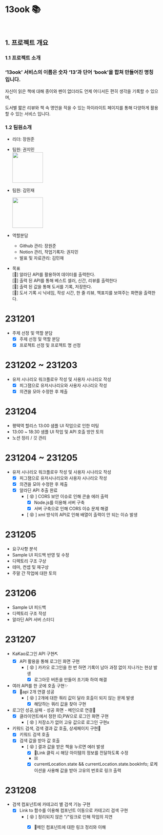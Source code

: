 # 13ook 📚
<br>

## 1. 프로젝트 개요  

### 1.1 프로젝트 소개

<h3>‘13ook’ 서비스의 이름은 숫자 ‘13’과 단어 ‘book’을 합쳐 만들어진 명칭 입니다.</h3>
<p>자신이 읽은 책에 대해 종이와 펜이 없더라도 언제 어디서든 편히 생각을 기록할 수 있으며,

도서별 짧은 리뷰와 책 속 명언을 적을 수 있는 하이라이트 페이지를 통해 다양하게 활용할 수 있는 서비스 입니다.</p>

### 1.2 팀원소개
* 리더: 장원준 <br/>
* 팀원: 권지민<br/>
  <img width="100px" src="https://github.com/13ook/13ook/assets/142865132/9d711c6f-3d66-4fc3-9ba6-70a6805f9758"/>
* 팀원: 김민재<br/>
  <div width="200px" border-radius="50px" background-color="blue" >
  <img width="100px" src="https://github.com/13ook/13ook/assets/142865132/2e733434-5e0e-4ef4-bc54-a0e508bfd25f"/>
  </div>
* 역할분담
  * Github 관리: 장원준
  * Notion 관리, 작업기록자: 권지민
  * 발표 및 자료관리: 김민재

* 목표<br/>
  [📖] 알라딘 API를 활용하여 데이터를 출력한다.<br/>
  [💾] 출력 된 API를 통해 베스트 셀러, 신간, 리뷰를 출력한다<br/>
  [🧾] 출력 된 값을 통해 도서를 기록, 저장한다.<br/>
  [📔] 도서 기록 시 닉네임, 작성 시간, 한 줄 리뷰, 책표지를 보여주는 화면을 출력한다.

# 231201
* 주제 선정 및 역할 분담
  - [x] 주제 선정 및 역할 분담
  - [x] 프로젝트 선정 및 프로젝트 명 선정

# 231202 ~ 231203
* 유저 시나리오 워크플로우 작성 및 사용자 시나리오 작성
  - [x] 피그잼으로 유저시나리오와 사용자 시나리오 작성
  - [x] 의견을 모아 수정한 후 제출

# 231204
* 평택역 할리스 13:00 샘플 UI 작업으로 인한 미팅
* 13:00 ~ 18:30 샘플 UI 작업 및 API 호출 방안 토의
* 노션 정리 / 깃 관리

# 231204 ~ 231205
* 유저 시나리오 워크플로우 작성 및 사용자 시나리오 작성
  - [x] 피그잼으로 유저시나리오와 사용자 시나리오 작성
  - [x] 의견을 모아 수정한 후 제출
  - [x] 알라딘 API 추출 완료
    - [ 😵 ] CORS 보안 이슈로 인해 콘솔 에러 출력
      - [x] Node.js를 이용해 서버 구축
      - [x] 서버 구축으로 인해 CORS 이슈 문제 해결
    - [ 😵 ] xml 방식의 API로 인해 배열이 출력이 안 되는 이슈 발생
      
# 231205
* 요구사항 분석
* Sample UI 피드백 반영 및 수정
* 디렉토리 구조 구상
* 테마, 컨셉 및 재구상
* 주말 간 작업에 대한 토의

      
# 231206
* Sample UI 피드백
* 디렉토리 구조 작성
* 알라딘 API 서버 스터디

# 231207
* KaKao로그인 API 구현⛏
  - [x] API 활용을 통해 로그인 화면 구현
    - [ 😵 ] 카카오 로그인을 한 번 하면 기록이 남아 과정 없이 지나가는 현상 발생
      - [x] 로그아웃 버튼을 만들어 초기화 하여 해결
* 여러 API를 한 곳에 호출 구현✨
  - [x] api 2개 연결 성공
    - [ 😵 ] 2개에 대한 쿼리 값이 달라 호출이 되지 않는 문제 발생
      - [x] 해당하는 쿼리 값을 찾아 구현
* 로그인 성공,실패 - 성공 화면 - 메인으로 연결🎊
  - [x] 클라이언트에서 정한 ID,PW으로 로그인 화면 구현
    - [ 😵 ] 저장소가 없어 고유 값으로 로그인 구현x
* 키워드 검색, 검색 결과 값 호출, 상세페이지 구현🔑
  - [x] 키워드 검색 호출
  - [x] 검색 값을 받아 값 호출
    - [ 😵 ] 결과 값을 받은 책을 누르면 에러 발생
      - [x] Link 클릭 시 해당 아이템의 정보를 전달하도록 수정
      - [x]  <Link to={`/info/${result.isbn}`} state={{ bookInfo: result }}>
      - [x] currentLocation.state && currentLocation.state.bookInfo; 로케이션을 사용해 값을 받아 고유의 번호로 링크 출력 
# 231208
* 검색 컴포넌트에 카테고리 별 검색 기능 구현
    - [x] Link to 함수를 이용해 컴포넌트 이동으로 카테고리 검색 구현
      - [ 😵 ] 정리되지 않은 "/"링크로 인해 작업의 지연
          - [x] 메인 컴포넌트에 대한 링크 정리와 이해
    


